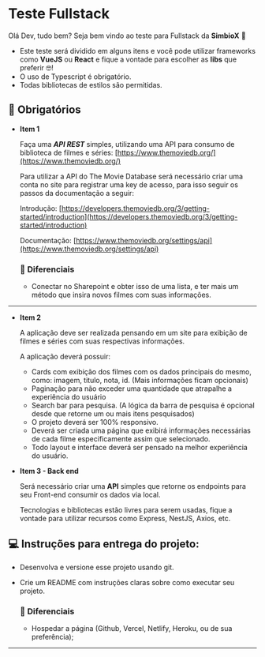 # Teste Fullstack



Olá Dev, tudo bem? Seja bem vindo ao teste para Fullstack da **SimbioX** 💙

- Este teste será dividido em alguns itens e você pode utilizar frameworks como **VueJS** ou **React** e fique a vontade para escolher as **libs** que preferir 🤓!
- O uso de Typescript é obrigatório.
- Todas bibliotecas de estilos são permitidas.

## **🎯 Obrigatórios**

- **Item 1**
    
    Faça uma ***API REST*** simples, utilizando uma API para consumo de biblioteca de filmes e séries: [https://www.themoviedb.org/](https://www.themoviedb.org/)
    
    Para utilizar a API do The Movie Database será necessário criar uma conta no site para registrar uma key de acesso, para isso seguir os passos da documentação a seguir: 
    
    Introdução: [https://developers.themoviedb.org/3/getting-started/introduction](https://developers.themoviedb.org/3/getting-started/introduction)
    
    Documentação: [https://www.themoviedb.org/settings/api](https://www.themoviedb.org/settings/api)
    
    ### **🥰 Diferenciais**
    
    - Conectar no Sharepoint e obter isso de uma lista, e ter mais um método que insira novos filmes com suas informações.

---

- **Item 2**
    
    A aplicação deve ser realizada pensando em um site para exibição de filmes e séries com suas respectivas informações.
    
    A aplicação deverá possuir: 
    
    - Cards com exibição dos filmes com os dados principais do mesmo, como: imagem, titulo, nota, id. (Mais informações ficam opcionais)
    - Paginação para não exceder uma quantidade que atrapalhe a experiência do usuário
    - Search bar para pesquisa. (A lógica da barra de pesquisa é opcional  desde que retorne um ou mais itens pesquisados)
    - O projeto deverá ser 100% responsivo.
    - Deverá ser criada uma página que exibirá informações necessárias de cada filme especificamente assim que selecionado.
    - Todo layout e interface deverá ser pensado na melhor experiência do usuário.
    

- **Item 3 - Back end**
    
    Será necessário criar uma **API** simples que retorne os endpoints para seu Front-end consumir os dados via local.
    
    Tecnologias e bibliotecas estão livres para serem usadas, fique a vontade para utilizar recursos como Express, NestJS, Axios, etc.
    

## **💻 Instruções para entrega do projeto:**

- Desenvolva e versione esse projeto usando git.
- Crie um README com instruções claras sobre como executar seu projeto.
    
    ### **🥰 Diferenciais**
    
    - Hospedar a página (Github, Vercel, Netlify, Heroku, ou de sua preferência);

---


